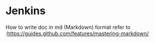# Jenkins
How to write doc in md (Markdown) format refer to :https://guides.github.com/features/mastering-markdown/
